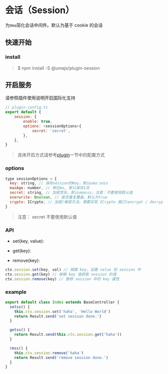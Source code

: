 # 会话（Session）

为`Uma`简化会话中间件。默认为基于 cookie 的会话

## 快速开始

### install

> $ npm install -S @umajs/plugin-session

## 开启服务

请参照插件使用说明开启国际化支持

```js
// plugin.config.ts
export default {
    session: {
        enable: true,
        options: <sessionOptions>{
            secret: 'secret',
        },
    },
}
```

> 具体开启方式请参考[plugin](../development/Plugin.md)一节中的配置方式

### options

```js
type sessionOptions = {
  key: string, // 保存session的Key，默认uma:sess
  maxAge: number, // 单位ms, 默认保存1天
  secret: string, // 加密签名，默认umasss，注意：不要使用默认值
  overwrite: Boolean, // 是否重复覆盖，默认为true
  crypto: ICrypto, // 加密/解密方法，需要实现 ICrypto 接口(encrypt / decrypt)，实例化后传入
}
```

> 注意： secret 不要使用默认值

### API

- set(key, value):

- get(key):
- remove(key):

```js
ctx.session.set(key, val) // 根据 key，设置 value 到 session 中
ctx.session.get(key) // 根据 key 值获取 session 的值
ctx.session.remove(key) // 删除 session 中的 key 属性
```

### example

```javascript
export default class Index extends BaseController {
  setss() {
    this.ctx.session.set('haha', 'Hello World')
    return Result.send('set session done.')
  }

  getss() {
    return Result.send(this.ctx.session.get('haha'))
  }

  rmss() {
    this.ctx.session.remove('haha')
    return Result.send('remove session done.')
  }
}
```
